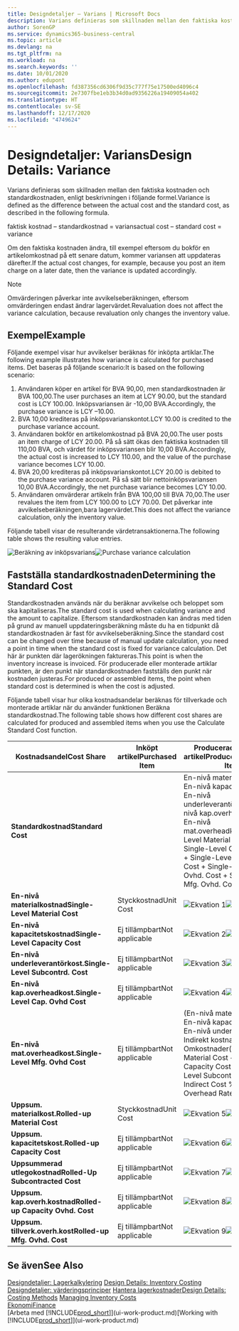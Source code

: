 ```yaml
---
title: Designdetaljer – Varians | Microsoft Docs
description: Varians definieras som skillnaden mellan den faktiska kostnaden och standardkostnaden, enligt beskrivningen i följande formel.
author: SorenGP
ms.service: dynamics365-business-central
ms.topic: article
ms.devlang: na
ms.tgt_pltfrm: na
ms.workload: na
ms.search.keywords: ''
ms.date: 10/01/2020
ms.author: edupont
ms.openlocfilehash: fd387356cd6306f9d35c777f75e17500ed4096c4
ms.sourcegitcommit: 2e7307fbe1eb3b34d0ad9356226a19409054a402
ms.translationtype: HT
ms.contentlocale: sv-SE
ms.lasthandoff: 12/17/2020
ms.locfileid: "4749624"
---
```

# <a name="design-details-variance"></a><span data-ttu-id="701d2-103">Designdetaljer: Varians</span><span class="sxs-lookup"><span data-stu-id="701d2-103">Design Details: Variance</span></span>
<span data-ttu-id="701d2-104">Varians definieras som skillnaden mellan den faktiska kostnaden och standardkostnaden, enligt beskrivningen i följande formel.</span><span class="sxs-lookup"><span data-stu-id="701d2-104">Variance is defined as the difference between the actual cost and the standard cost, as described in the following formula.</span></span>  

 <span data-ttu-id="701d2-105">faktisk kostnad – standardkostnad = varians</span><span class="sxs-lookup"><span data-stu-id="701d2-105">actual cost – standard cost = variance</span></span>  

 <span data-ttu-id="701d2-106">Om den faktiska kostnaden ändra, till exempel eftersom du bokför en artikelomkostnad på ett senare datum, kommer variansen att uppdateras därefter.</span><span class="sxs-lookup"><span data-stu-id="701d2-106">If the actual cost changes, for example, because you post an item charge on a later date, then the variance is updated accordingly.</span></span>  

> [!NOTE]  
>  <span data-ttu-id="701d2-107">Omvärderingen påverkar inte avvikelseberäkningen, eftersom omvärderingen endast ändrar lagervärdet.</span><span class="sxs-lookup"><span data-stu-id="701d2-107">Revaluation does not affect the variance calculation, because revaluation only changes the inventory value.</span></span>  

## <a name="example"></a><span data-ttu-id="701d2-108">Exempel</span><span class="sxs-lookup"><span data-stu-id="701d2-108">Example</span></span>  
 <span data-ttu-id="701d2-109">Följande exempel visar hur avvikelser beräknas för inköpta artiklar.</span><span class="sxs-lookup"><span data-stu-id="701d2-109">The following example illustrates how variance is calculated for purchased items.</span></span> <span data-ttu-id="701d2-110">Det baseras på följande scenario:</span><span class="sxs-lookup"><span data-stu-id="701d2-110">It is based on the following scenario:</span></span>  

1.  <span data-ttu-id="701d2-111">Användaren köper en artikel för BVA 90,00, men standardkostnaden är BVA 100,00.</span><span class="sxs-lookup"><span data-stu-id="701d2-111">The user purchases an item at LCY 90.00, but the standard cost is LCY 100.00.</span></span> <span data-ttu-id="701d2-112">Inköpsvariansen är -10,00 BVA.</span><span class="sxs-lookup"><span data-stu-id="701d2-112">Accordingly, the purchase variance is LCY –10.00.</span></span>  
2.  <span data-ttu-id="701d2-113">BVA 10,00 krediteras på inköpsvarianskontot.</span><span class="sxs-lookup"><span data-stu-id="701d2-113">LCY 10.00 is credited to the purchase variance account.</span></span>  
3.  <span data-ttu-id="701d2-114">Användaren bokför en artikelomkostnad på BVA 20,00.</span><span class="sxs-lookup"><span data-stu-id="701d2-114">The user posts an item charge of LCY 20.00.</span></span> <span data-ttu-id="701d2-115">På så sätt ökas den faktiska kostnaden till 110,00 BVA, och värdet för inköpsvariansen blir 10,00 BVA.</span><span class="sxs-lookup"><span data-stu-id="701d2-115">Accordingly, the actual cost is increased to LCY 110.00, and the value of the purchase variance becomes LCY 10.00.</span></span>  
4.  <span data-ttu-id="701d2-116">BVA 20,00 krediteras på inköpsvarianskontot.</span><span class="sxs-lookup"><span data-stu-id="701d2-116">LCY 20.00 is debited to the purchase variance account.</span></span> <span data-ttu-id="701d2-117">På så sätt blir nettoinköpsvariansen 10,00 BVA.</span><span class="sxs-lookup"><span data-stu-id="701d2-117">Accordingly, the net purchase variance becomes LCY 10.00.</span></span>  
5.  <span data-ttu-id="701d2-118">Användaren omvärderar artikeln från BVA 100,00 till BVA 70,00.</span><span class="sxs-lookup"><span data-stu-id="701d2-118">The user revalues the item from LCY 100.00 to LCY 70.00.</span></span> <span data-ttu-id="701d2-119">Det påverkar inte avvikelseberäkningen,bara lagervärdet.</span><span class="sxs-lookup"><span data-stu-id="701d2-119">This does not affect the variance calculation, only the inventory value.</span></span>  

 <span data-ttu-id="701d2-120">Följande tabell visar de resulterande värdetransaktionerna.</span><span class="sxs-lookup"><span data-stu-id="701d2-120">The following table shows the resulting value entries.</span></span>  

 <span data-ttu-id="701d2-121">![Beräkning av inköpsvarians](media/design_details_inventory_costing_11_purchase_variance.png "Beräkning av inköpsvarians")</span><span class="sxs-lookup"><span data-stu-id="701d2-121">![Purchase variance calculation](media/design_details_inventory_costing_11_purchase_variance.png "Purchase variance calculation")</span></span>  

## <a name="determining-the-standard-cost"></a><span data-ttu-id="701d2-122">Fastställa standardkostnaden</span><span class="sxs-lookup"><span data-stu-id="701d2-122">Determining the Standard Cost</span></span>  
 <span data-ttu-id="701d2-123">Standardkostnaden används när du beräknar avvikelse och beloppet som ska kapitaliseras.</span><span class="sxs-lookup"><span data-stu-id="701d2-123">The standard cost is used when calculating variance and the amount to capitalize.</span></span> <span data-ttu-id="701d2-124">Eftersom standardkostnaden kan ändras med tiden på grund av manuell uppdateringsberäkning måste du ha en tidpunkt då standardkostnaden är fast för avvikelseberäkning.</span><span class="sxs-lookup"><span data-stu-id="701d2-124">Since the standard cost can be changed over time because of manual update calculation, you need a point in time when the standard cost is fixed for variance calculation.</span></span> <span data-ttu-id="701d2-125">Det här är punkten där lagerökningen faktureras.</span><span class="sxs-lookup"><span data-stu-id="701d2-125">This point is when the inventory increase is invoiced.</span></span> <span data-ttu-id="701d2-126">För producerade eller monterade artiklar punkten, är den punkt när standardkostnaden fastställs den punkt när kostnaden justeras.</span><span class="sxs-lookup"><span data-stu-id="701d2-126">For produced or assembled items, the point when standard cost is determined is when the cost is adjusted.</span></span>  

 <span data-ttu-id="701d2-127">Följande tabell visar hur olika kostnadsandelar beräknas för tillverkade och monterade artiklar när du använder funktionen Beräkna standardkostnad.</span><span class="sxs-lookup"><span data-stu-id="701d2-127">The following table shows how different cost shares are calculated for produced and assembled items when you use the Calculate Standard Cost function.</span></span>  

|<span data-ttu-id="701d2-128">Kostnadsandel</span><span class="sxs-lookup"><span data-stu-id="701d2-128">Cost Share</span></span>|<span data-ttu-id="701d2-129">Inköpt artikel</span><span class="sxs-lookup"><span data-stu-id="701d2-129">Purchased Item</span></span>|<span data-ttu-id="701d2-130">Producerad/monterad artikel</span><span class="sxs-lookup"><span data-stu-id="701d2-130">Produced/Assembled Item</span></span>|  
|----------------|--------------------|------------------------------|  
|<span data-ttu-id="701d2-131">**Standardkostnad**</span><span class="sxs-lookup"><span data-stu-id="701d2-131">**Standard Cost**</span></span>||<span data-ttu-id="701d2-132">En-nivå materialkostnad + En-nivå kapacitetskostnad + En-nivå underleverantörkost. + En-nivå kap.overheadkost. + En-nivå mat.overheadkost.</span><span class="sxs-lookup"><span data-stu-id="701d2-132">Single-Level Material Cost + Single-Level Capacity Cost + Single-Level Subcontrd. Cost + Single-Level Cap. Ovhd. Cost + Single-Level Mfg. Ovhd. Cost</span></span>|  
|<span data-ttu-id="701d2-133">**En-nivå materialkostnad**</span><span class="sxs-lookup"><span data-stu-id="701d2-133">**Single-Level Material Cost**</span></span>|<span data-ttu-id="701d2-134">Styckkostnad</span><span class="sxs-lookup"><span data-stu-id="701d2-134">Unit Cost</span></span>|<span data-ttu-id="701d2-135">![Ekvation 1](media/design_details_inventory_costing_11_equation_1.png "Ekvation 1")</span><span class="sxs-lookup"><span data-stu-id="701d2-135">![Equation 1](media/design_details_inventory_costing_11_equation_1.png "Equation 1")</span></span>|  
|<span data-ttu-id="701d2-136">**En-nivå kapacitetskostnad**</span><span class="sxs-lookup"><span data-stu-id="701d2-136">**Single-Level Capacity Cost**</span></span>|<span data-ttu-id="701d2-137">Ej tillämpbart</span><span class="sxs-lookup"><span data-stu-id="701d2-137">Not applicable</span></span>|<span data-ttu-id="701d2-138">![Ekvation 2](media/design_details_inventory_costing_11_equation_2.png "Ekvation 2")</span><span class="sxs-lookup"><span data-stu-id="701d2-138">![Equation 2](media/design_details_inventory_costing_11_equation_2.png "Equation 2")</span></span>|  
|<span data-ttu-id="701d2-139">**En-nivå underleverantörkost.**</span><span class="sxs-lookup"><span data-stu-id="701d2-139">**Single-Level Subcontrd. Cost**</span></span>|<span data-ttu-id="701d2-140">Ej tillämpbart</span><span class="sxs-lookup"><span data-stu-id="701d2-140">Not applicable</span></span>|<span data-ttu-id="701d2-141">![Ekvation 3](media/design_details_inventory_costing_11_equation_3.png "Ekvation 3")</span><span class="sxs-lookup"><span data-stu-id="701d2-141">![Equation 3](media/design_details_inventory_costing_11_equation_3.png "Equation 3")</span></span>|  
|<span data-ttu-id="701d2-142">**En-nivå kap.overheadkost.**</span><span class="sxs-lookup"><span data-stu-id="701d2-142">**Single-Level Cap. Ovhd Cost**</span></span>|<span data-ttu-id="701d2-143">Ej tillämpbart</span><span class="sxs-lookup"><span data-stu-id="701d2-143">Not applicable</span></span>|<span data-ttu-id="701d2-144">![Ekvation 4](media/design_details_inventory_costing_11_equation_4.png "Ekvation 4")</span><span class="sxs-lookup"><span data-stu-id="701d2-144">![Equation 4](media/design_details_inventory_costing_11_equation_4.png "Equation 4")</span></span>|  
|<span data-ttu-id="701d2-145">**En-nivå mat.overheadkost.**</span><span class="sxs-lookup"><span data-stu-id="701d2-145">**Single-Level Mfg. Ovhd Cost**</span></span>|<span data-ttu-id="701d2-146">Ej tillämpbart</span><span class="sxs-lookup"><span data-stu-id="701d2-146">Not applicable</span></span>|<span data-ttu-id="701d2-147">(En-nivå materialkostnad + En-nivå kapacitetskostnad + En-nivå underlev.kost.) \* Indirekt kostnad % / 100 + Omkostnader</span><span class="sxs-lookup"><span data-stu-id="701d2-147">(Single-Level Material Cost + Single-Level Capacity Cost + Single-Level Subcontrd. Cost) \* Indirect Cost % / 100 + Overhead Rate</span></span>|  
|<span data-ttu-id="701d2-148">**Uppsum. materialkost.**</span><span class="sxs-lookup"><span data-stu-id="701d2-148">**Rolled-up Material Cost**</span></span>|<span data-ttu-id="701d2-149">Styckkostnad</span><span class="sxs-lookup"><span data-stu-id="701d2-149">Unit Cost</span></span>|<span data-ttu-id="701d2-150">![Ekvation 5](media/design_details_inventory_costing_11_equation_5.png "Ekvation 5")</span><span class="sxs-lookup"><span data-stu-id="701d2-150">![Equation 5](media/design_details_inventory_costing_11_equation_5.png "Equation 5")</span></span>|  
|<span data-ttu-id="701d2-151">**Uppsum. kapacitetskost.**</span><span class="sxs-lookup"><span data-stu-id="701d2-151">**Rolled-up Capacity Cost**</span></span>|<span data-ttu-id="701d2-152">Ej tillämpbart</span><span class="sxs-lookup"><span data-stu-id="701d2-152">Not applicable</span></span>|<span data-ttu-id="701d2-153">![Ekvation 6](media/design_details_inventory_costing_11_equation_6.png "Ekvation 6")</span><span class="sxs-lookup"><span data-stu-id="701d2-153">![Equation 6](media/design_details_inventory_costing_11_equation_6.png "Equation 6")</span></span>|  
|<span data-ttu-id="701d2-154">**Uppsummerad utlegokostnad**</span><span class="sxs-lookup"><span data-stu-id="701d2-154">**Rolled-Up Subcontracted Cost**</span></span>|<span data-ttu-id="701d2-155">Ej tillämpbart</span><span class="sxs-lookup"><span data-stu-id="701d2-155">Not applicable</span></span>|<span data-ttu-id="701d2-156">![Ekvation 7](media/design_details_inventory_costing_11_equation_7.png "Ekvation 7")</span><span class="sxs-lookup"><span data-stu-id="701d2-156">![Equation 7](media/design_details_inventory_costing_11_equation_7.png "Equation 7")</span></span>|  
|<span data-ttu-id="701d2-157">**Uppsum. kap.overh.kostnad**</span><span class="sxs-lookup"><span data-stu-id="701d2-157">**Rolled-up Capacity Ovhd. Cost**</span></span>|<span data-ttu-id="701d2-158">Ej tillämpbart</span><span class="sxs-lookup"><span data-stu-id="701d2-158">Not applicable</span></span>|<span data-ttu-id="701d2-159">![Ekvation 8](media/design_details_inventory_costing_11_equation_8.png "Ekvation 8")</span><span class="sxs-lookup"><span data-stu-id="701d2-159">![Equation 8](media/design_details_inventory_costing_11_equation_8.png "Equation 8")</span></span>|  
|<span data-ttu-id="701d2-160">**Uppsum. tillverk.overh.kost**</span><span class="sxs-lookup"><span data-stu-id="701d2-160">**Rolled-up Mfg. Ovhd. Cost**</span></span>|<span data-ttu-id="701d2-161">Ej tillämpbart</span><span class="sxs-lookup"><span data-stu-id="701d2-161">Not applicable</span></span>|<span data-ttu-id="701d2-162">![Ekvation 9](media/design_details_inventory_costing_11_equation_9.png "Ekvation 9")</span><span class="sxs-lookup"><span data-stu-id="701d2-162">![Equation 9](media/design_details_inventory_costing_11_equation_9.png "Equation 9")</span></span>|  

## <a name="see-also"></a><span data-ttu-id="701d2-163">Se även</span><span class="sxs-lookup"><span data-stu-id="701d2-163">See Also</span></span>  
 <span data-ttu-id="701d2-164">[Designdetaljer: Lagerkalkylering](design-details-inventory-costing.md) </span><span class="sxs-lookup"><span data-stu-id="701d2-164">[Design Details: Inventory Costing](design-details-inventory-costing.md) </span></span>  
 <span data-ttu-id="701d2-165">[Designdetaljer: värderingsprinciper](design-details-costing-methods.md) [Hantera lagerkostnader](finance-manage-inventory-costs.md)</span><span class="sxs-lookup"><span data-stu-id="701d2-165">[Design Details: Costing Methods](design-details-costing-methods.md) [Managing Inventory Costs](finance-manage-inventory-costs.md)</span></span>  
 [<span data-ttu-id="701d2-166">Ekonomi</span><span class="sxs-lookup"><span data-stu-id="701d2-166">Finance</span></span>](finance.md)  
 <span data-ttu-id="701d2-167">[Arbeta med [!INCLUDE[prod_short](includes/prod_short.md)]](ui-work-product.md)</span><span class="sxs-lookup"><span data-stu-id="701d2-167">[Working with [!INCLUDE[prod_short](includes/prod_short.md)]](ui-work-product.md)</span></span>
